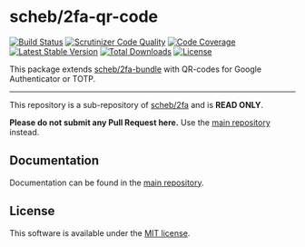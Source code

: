 scheb/2fa-qr-code
=================

[![Build Status](https://travis-ci.org/scheb/2fa.svg?branch=5.x)](https://travis-ci.org/scheb/2fa/branches)
[![Scrutinizer Code Quality](https://scrutinizer-ci.com/g/scheb/2fa/badges/quality-score.png?b=5.x)](https://scrutinizer-ci.com/g/scheb/2fa/?branch=5.x)
[![Code Coverage](https://scrutinizer-ci.com/g/scheb/2fa/badges/coverage.png?b=5.x)](https://scrutinizer-ci.com/g/scheb/2fa/?branch=5.x)
[![Latest Stable Version](https://poser.pugx.org/scheb/2fa-qr-code/v/stable.svg)](https://packagist.org/packages/scheb/2fa-qr-code)
[![Total Downloads](https://poser.pugx.org/scheb/2fa-qr-code/downloads)](https://packagist.org/packages/scheb/2fa-qr-code)
[![License](https://poser.pugx.org/scheb/2fa-qr-code/license.svg)](https://packagist.org/packages/scheb/2fa-qr-code)

This package extends [scheb/2fa-bundle](https://github.com/scheb/2fa-bundle) with QR-codes for Google Authenticator or
TOTP.

---

This repository is a sub-repository of [scheb/2fa](https://github.com/scheb/2fa) and is **READ ONLY**.

**Please do not submit any Pull Request here.** Use the [main repository](https://github.com/scheb/2fa) instead.

Documentation
-------------
Documentation can be found in the [main repository](https://github.com/scheb/2fa/blob/5.x/doc/index.md).

License
-------
This software is available under the [MIT license](LICENSE).
